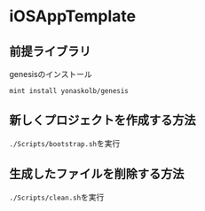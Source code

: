 # iOSAppTemplate

## 前提ライブラリ

genesisのインストール

`mint install yonaskolb/genesis`

## 新しくプロジェクトを作成する方法

`./Scripts/bootstrap.sh`を実行

## 生成したファイルを削除する方法

`./Scripts/clean.sh`を実行
